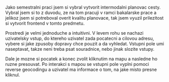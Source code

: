 Jako semestralni praci jsem si vybral vytvorit intermodalni planovac cesty. Vybral jsem si to z duvodu, ze na tom pracuji v ramci bakalarske prace a jelikoz jsem si potreboval overit kvalitu planovace, tak jsem vyuzil prilezitost si vytvorit frontend v tomto predmetu. 

Prostredi je velmi jednoduche a intuitivni. V levem rohu se nachazi uzivatelsky vstup, do ktereho uzivatel zada pocatecni a cilovou adresu, vybere si jake zpusoby dopravy chce pouzit a da vyhledat. Vstupni pole umi naseptavat, takze neni treba psat souradnice, nebo jinak slozite vstupy.

Dale je mozne si pocatek a konec zvolit kliknutim na mapu a nasledne ho ruzne presouvat.  Po interakci s mapou se vstupni pole vyplni pomoci reverse geocodingu a uzivatel ma informace o tom, na jake misto presne kliknul.
